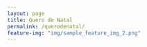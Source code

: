 ```yaml
---
layout: page
title: Quero de Natal
permalink: /querodenatal/
feature-img: "img/sample_feature_img_2.png"
---
```

